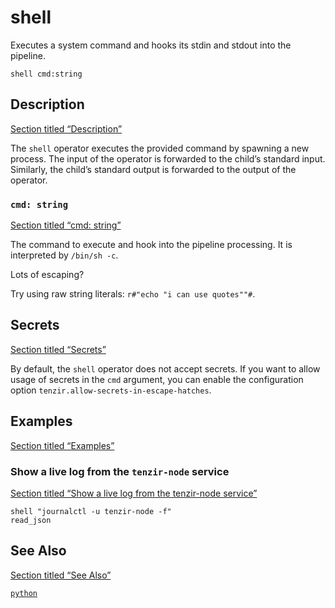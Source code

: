 # shell

Executes a system command and hooks its stdin and stdout into the pipeline.

```tql
shell cmd:string
```

## Description

[Section titled “Description”](#description)

The `shell` operator executes the provided command by spawning a new process. The input of the operator is forwarded to the child’s standard input. Similarly, the child’s standard output is forwarded to the output of the operator.

### `cmd: string`

[Section titled “cmd: string”](#cmd-string)

The command to execute and hook into the pipeline processing. It is interpreted by `/bin/sh -c`.

Lots of escaping?

Try using raw string literals: `r#"echo "i can use quotes""#`.

## Secrets

[Section titled “Secrets”](#secrets)

By default, the `shell` operator does not accept secrets. If you want to allow usage of secrets in the `cmd` argument, you can enable the configuration option `tenzir.allow-secrets-in-escape-hatches`.

## Examples

[Section titled “Examples”](#examples)

### Show a live log from the `tenzir-node` service

[Section titled “Show a live log from the tenzir-node service”](#show-a-live-log-from-the-tenzir-node-service)

```tql
shell "journalctl -u tenzir-node -f"
read_json
```

## See Also

[Section titled “See Also”](#see-also)

[`python`](/reference/operators/python)